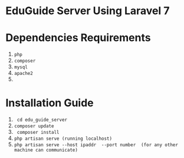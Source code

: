 # EduGuide Server Using Laravel 7

# Dependencies Requirements
1. `php`
2. `composer`
3. `mysql`
4. `apache2`
5.


# Installation Guide
 1. ` cd edu_guide_server`
 2. `composer update`
 3. ` composer install`
 4. `php artisan serve (running localhost)`
 5. `php artisan serve --host ipaddr  --port number  (for any other machine can communicate)` 